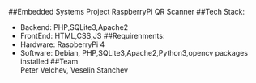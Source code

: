 ##Embedded Systems Project RaspberryPi QR Scanner
##Tech Stack:
- Backend: PHP,SQLite3,Apache2
- FrontEnd: HTML,CSS,JS
##Requirenments:
- Hardware: RaspberryPi 4
- Software: Debian, PHP,SQLite3,Apache2,Python3,opencv packages installed
##Team    
  Peter Velchev, Veselin Stanchev
